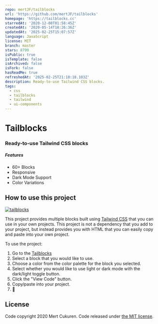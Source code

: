 ```yaml
---
repo: mertJF/tailblocks
url: 'https://github.com/mertJF/tailblocks'
homepage: 'https://tailblocks.cc'
starredAt: '2020-12-08T01:58:45Z'
createdAt: '2020-05-14T18:26:36Z'
updatedAt: '2025-02-25T15:07:57Z'
language: JavaScript
license: MIT
branch: master
stars: 8799
isPublic: true
isTemplate: false
isArchived: false
isFork: false
hasReadMe: true
refreshedAt: '2025-02-25T21:18:18.103Z'
description: Ready-to-use Tailwind CSS blocks.
tags:
  - css
  - tailblocks
  - tailwind
  - ui-components
---
```


# Tailblocks
### Ready-to-use Tailwind CSS blocks
##### Features

* 60+ Blocks
* Responsive
* Dark Mode Support
* Color Variations

## How to use this project

[![tailblocks](https://github.com/mertjf/tailblocks/blob/master/public/preview.gif)](https://tailblocks.cc)

This project provides multiple blocks built using [Tailwind
CSS](https://tailwindcss.com/) that you can use in your own projects. This
project is not a dependency that you add to your project, but instead provides
you with HTML that you can easily copy and paste into your own project.

To use the project:

1. Go to the [Tailblocks](https://tailblocks.cc)
1. Select a block that you would like to use.
1. Choose a color from the color palette for the block you selected.
1. Select whether you would like to use light or dark mode with the dark/light toggle button.
1. Click the "View Code" button.
1. Copy/paste into your project.
1. 🎉


## License

Code copyright 2020 Mert Cukuren. Code released under [the MIT license](https://github.com/mertjf/tailblocks/blob/master/LICENSE).
